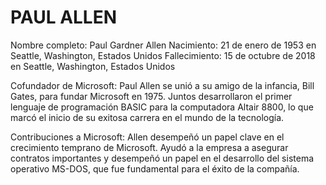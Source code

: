 # PAUL ALLEN 
Nombre completo: Paul Gardner Allen
Nacimiento: 21 de enero de 1953 en Seattle, Washington, Estados Unidos
Fallecimiento: 15 de octubre de 2018 en Seattle, Washington, Estados Unidos

Cofundador de Microsoft: Paul Allen se unió a su amigo de la infancia, Bill Gates, para fundar Microsoft en 1975. Juntos desarrollaron el primer lenguaje de programación BASIC para la computadora Altair 8800, lo que marcó el inicio de su exitosa carrera en el mundo de la tecnología.

Contribuciones a Microsoft: Allen desempeñó un papel clave en el crecimiento temprano de Microsoft. Ayudó a la empresa a asegurar contratos importantes y desempeñó un papel en el desarrollo del sistema operativo MS-DOS, que fue fundamental para el éxito de la compañía.